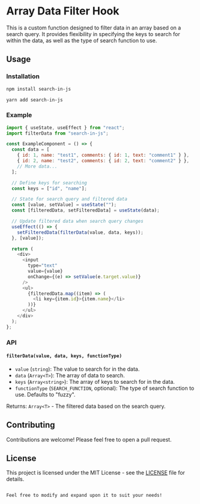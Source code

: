 # Array Data Filter Hook

This is a custom function designed to filter data in an array based on a search query.
It provides flexibility in specifying the keys to search for within the data,
as well as the type of search function to use.

## Usage

### Installation

```bash
npm install search-in-js
```

```bash
yarn add search-in-js
```

### Example

```javascript
import { useState, useEffect } from "react";
import filterData from "search-in-js";

const ExampleComponent = () => {
  const data = [
    { id: 1, name: "test1", comments: { id: 1, text: "comment1" } },
    { id: 2, name: "test2", comments: { id: 2, text: "comment2" } },
    // More data...
  ];

  // Define keys for searching
  const keys = ["id", "name"];

  // State for search query and filtered data
  const [value, setValue] = useState("");
  const [filteredData, setFilteredData] = useState(data);

  // Update filtered data when search query changes
  useEffect(() => {
    setFilteredData(filterData(value, data, keys));
  }, [value]);

  return (
    <div>
      <input
        type="text"
        value={value}
        onChange={(e) => setValue(e.target.value)}
      />
      <ul>
        {filteredData.map((item) => (
          <li key={item.id}>{item.name}</li>
        ))}
      </ul>
    </div>
  );
};
```

### API

#### `filterData(value, data, keys, functionType)`

- `value` (`string`): The value to search for in the data.
- `data` (`Array<T>`): The array of data to search.
- `keys` (`Array<string>`): The array of keys to search for in the data.
- `functionType` (`SEARCH_FUNCTION`, optional): The type of search function to use. Defaults to "fuzzy".

Returns: `Array<T>` - The filtered data based on the search query.

## Contributing

Contributions are welcome! Please feel free to open a pull request.

## License

This project is licensed under the MIT License - see the [LICENSE](LICENSE) file for details.

```

Feel free to modify and expand upon it to suit your needs!
```
